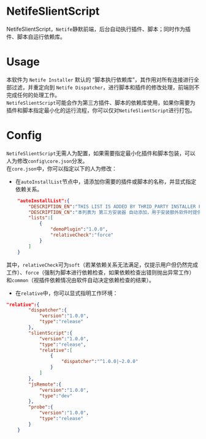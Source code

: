 # NetifeSlientScript
NetifeSlientScript，`Netife`静默前端，后台自动执行插件、脚本；同时作为插件、脚本自运行依赖库。  
# Usage  
本软件为 `Netife Installer` 默认的 “脚本执行依赖库”，其作用对所有连接进行全部过滤，并重定向到 `Netife Dispatcher`，进行脚本和插件的修改处理，前端则不完成任何的处理工作。  
`NetifeSlientScript`可能会作为第三方插件、脚本的依赖库使用，如果你需要为插件和脚本指定最小化的运行流程，你可以仅对`NetifeSlientScript`进行打包。
# Config  
`NetifeSlientScript`无需人为配置，如果需要指定最小化插件和脚本包装，可以人为修改`config\core.json`分发。  
在`core.json`中，你可以指定以下的人为修改：  
- 在`autoInstallList`节点中，请添加你需要的插件或脚本的名称，并显式指定依赖关系。  
```json
    "autoInstallList":{
        "DESCRIPTION_EN":"THIS LIST IS ADDED BY THRID_PARTY INSTALLER FOR INSTALL EXTRA PLUGINS OR SCRIPT PROVIDING RELATIVE INFO",
        "DESCRIPTION_CN":"本列表为 第三方安装器 自动添加，用于安装额外软件时提供依赖说明",
        "lists":[
            {
                "demoPlugin":"1.0.0",
                "relativeCheck":"force"
            }
        ]
    }
```
其中，`relativeCheck`可为`soft`（若某依赖关系无法满足，仅提示用户但仍然完成工作）、`force`（强制为脚本进行依赖检查，如果依赖检查出错则抛出异常工作）和`common`（视插件依赖情况由软件自动决定依赖检查的结果）。  
- 在`relative`中，你可以显式指明工作环境：  
```json
"relative":{
        "dispatcher":{
            "version":"1.0.0",
            "type":"release"
        },
        "slientScript":{
            "version":"1.0.0",
            "type":"release",
            "relative":[
                {
                    "dispatcher":"^1.0.0|~2.0.0"
                }
            ]
        },
        "jsRemote":{
            "version":"1.0.0",
            "type":"dev"
        },
        "probe":{
            "version":"1.0.0",
            "type":"release"
        }
    }
```
